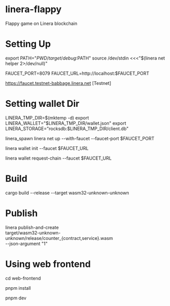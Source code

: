 # linera-flappy

Flappy game on Linera blockchain

# Setting Up

export PATH="$PWD/target/debug:$PATH"
source /dev/stdin <<<"$(linera net helper 2>/dev/null)"

FAUCET_PORT=8079
FAUCET_URL=http://localhost:$FAUCET_PORT

https://faucet.testnet-babbage.linera.net [Testnet]

# Setting wallet Dir

LINERA_TMP_DIR=$(mktemp -d)
export LINERA_WALLET="$LINERA_TMP_DIR/wallet.json"
export LINERA_STORAGE="rocksdb:$LINERA_TMP_DIR/client.db"

linera_spawn linera net up --with-faucet --faucet-port $FAUCET_PORT

linera wallet init --faucet $FAUCET_URL

linera wallet request-chain --faucet $FAUCET_URL

# Build

cargo build --release --target wasm32-unknown-unknown

# Publish

linera publish-and-create \
 target/wasm32-unknown-unknown/release/counter\_{contract,service}.wasm \
 --json-argument "1"

# Using web frontend

cd web-frontend

pnpm install

pnpm dev
